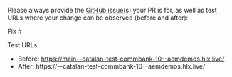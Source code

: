 Please always provide the [GitHub issue(s)](../issues) your PR is for, as well as test URLs where your change can be observed (before and after):

Fix #<gh-issue-id>

Test URLs:
- Before: https://main--catalan-test-commbank-10--aemdemos.hlx.live/
- After: https://<branch>--catalan-test-commbank-10--aemdemos.hlx.live/
